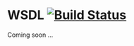 WSDL [![Build Status](https://secure.travis-ci.org/rubiii/wsdl.png)](http://travis-ci.org/rubiii/wsdl)
====

Coming soon ...
